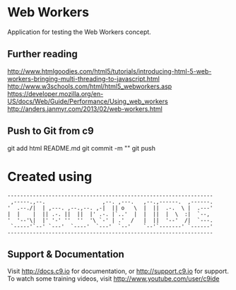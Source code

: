 # Web Workers
Application for testing the Web Workers concept.

## Further reading
http://www.htmlgoodies.com/html5/tutorials/introducing-html-5-web-workers-bringing-multi-threading-to-javascript.html
http://www.w3schools.com/html/html5_webworkers.asp
https://developer.mozilla.org/en-US/docs/Web/Guide/Performance/Using_web_workers
http://anders.janmyr.com/2013/02/web-workers.html

## Push to Git from c9
git add html README.md
git commit -m "<comment>"
git push


# Created using
    ----------------------------------------------------------------- 
     ,-----.,--.                  ,--. ,---.   ,--.,------.  ,------.
    '  .--./|  | ,---. ,--.,--. ,-|  || o   \  |  ||  .-.  \ |  .---'
    |  |    |  || .-. ||  ||  |' .-. |`..'  |  |  ||  |  \  :|  `--, 
    '  '--'\|  |' '-' ''  ''  '\ `-' | .'  /   |  ||  '--'  /|  `---.
     `-----'`--' `---'  `----'  `---'  `--'    `--'`-------' `------'
    ----------------------------------------------------------------- 

## Support & Documentation

Visit http://docs.c9.io for documentation, or http://support.c9.io for support.
To watch some training videos, visit http://www.youtube.com/user/c9ide
